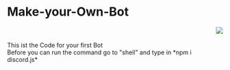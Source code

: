 # Make-your-Own-Bot

<img align="right" src="https://cdn.discordapp.com/attachments/829401669715886080/868648835591831582/Download.png">
<br>
<br>
This ist the Code for your first Bot
<br>
Before you can run the command go to "shell" and type in *npm i discord.js*
